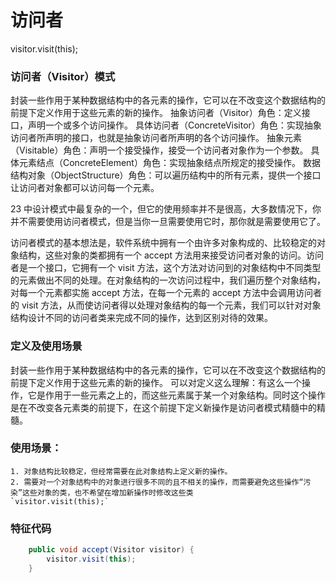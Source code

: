 访问者
=================
visitor.visit(this);

### 访问者（Visitor）模式 

封装一些作用于某种数据结构中的各元素的操作，它可以在不改变这个数据结构的前提下定义作用于这些元素的新的操作。
	抽象访问者（Visitor）角色：定义接口，声明一个或多个访问操作。 
	具体访问者（ConcreteVisitor）角色：实现抽象访问者所声明的接口，也就是抽象访问者所声明的各个访问操作。 
	抽象元素（Visitable）角色：声明一个接受操作，接受一个访问者对象作为一个参数。 
	具体元素结点（ConcreteElement）角色：实现抽象结点所规定的接受操作。 
	数据结构对象（ObjectStructure）角色：可以遍历结构中的所有元素，提供一个接口让访问者对象都可以访问每一个元素。  

23 中设计模式中最复杂的一个，但它的使用频率并不是很高，大多数情况下，你并不需要使用访问者模式，但是当你一旦需要使用它时，那你就是需要使用它了。

访问者模式的基本想法是，软件系统中拥有一个由许多对象构成的、比较稳定的对象结构，这些对象的类都拥有一个 accept 方法用来接受访问者对象的访问。访问者是一个接口，它拥有一个 visit 方法，这个方法对访问到的对象结构中不同类型的元素做出不同的处理。在对象结构的一次访问过程中，我们遍历整个对象结构，对每一个元素都实施 accept 方法，在每一个元素的 accept 方法中会调用访问者的 visit 方法，从而使访问者得以处理对象结构的每一个元素，我们可以针对对象结构设计不同的访问者类来完成不同的操作，达到区别对待的效果。  

### 定义及使用场景

封装一些作用于某种数据结构中的各元素的操作，它可以在不改变这个数据结构的前提下定义作用于这些元素的新的操作。
可以对定义这么理解：有这么一个操作，它是作用于一些元素之上的，而这些元素属于某一个对象结构。同时这个操作是在不改变各元素类的前提下，在这个前提下定义新操作是访问者模式精髓中的精髓。

### 使用场景： 
	1. 对象结构比较稳定，但经常需要在此对象结构上定义新的操作。
	2. 需要对一个对象结构中的对象进行很多不同的且不相关的操作，而需要避免这些操作“污染”这些对象的类，也不希望在增加新操作时修改这些类
	`visitor.visit(this);`

### 特征代码

```java
	public void accept(Visitor visitor) {
		visitor.visit(this);
	}
```

```

```

